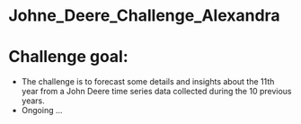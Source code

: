 # Johne_Deere_Challenge_Alexandra
# Challenge goal: 
- The challenge is to forecast some details and insights about the 11th year from a John Deere time series data collected during the 10 previous years.
- Ongoing ...
